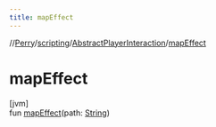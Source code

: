 ```yaml
---
title: mapEffect
---
```

//[Perry](../../../index.html)/[scripting](../index.html)/[AbstractPlayerInteraction](index.html)/[mapEffect](map-effect.html)



# mapEffect



[jvm]\
fun [mapEffect](map-effect.html)(path: [String](https://kotlinlang.org/api/latest/jvm/stdlib/kotlin/-string/index.html))




